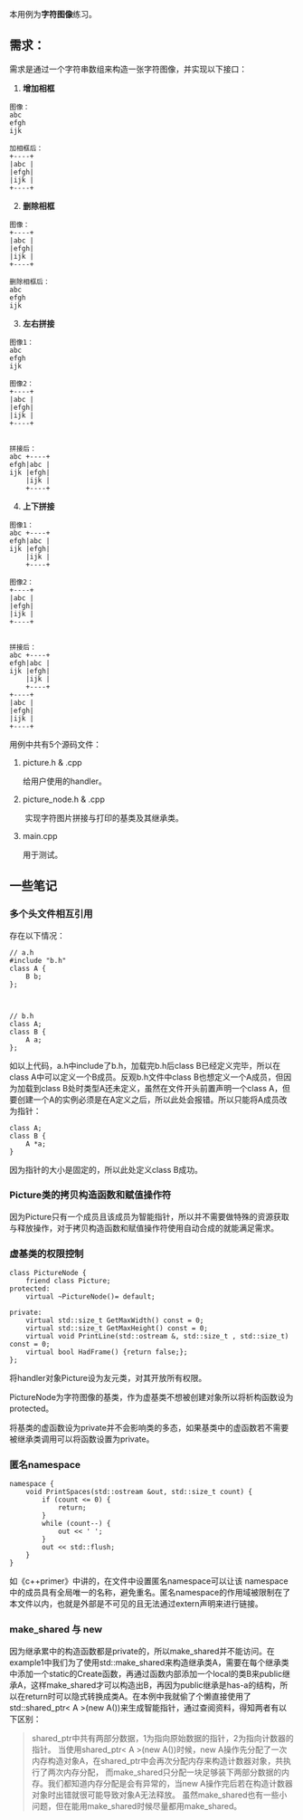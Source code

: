 本用例为**字符图像**练习。

## 需求：

需求是通过一个字符串数组来构造一张字符图像，并实现以下接口：

1. **增加相框**

```
图像：
abc 
efgh
ijk  

加相框后：
+----+
|abc |
|efgh|
|ijk |
+----+
```

2. **删除相框**

```
图像：
+----+
|abc |
|efgh|
|ijk |
+----+

删除相框后：
abc 
efgh
ijk  
```

3. **左右拼接**

```
图像1：
abc 
efgh
ijk  

图像2：
+----+
|abc |
|efgh|
|ijk |
+----+


拼接后：
abc +----+
efgh|abc |
ijk |efgh|
    |ijk |
    +----+
```

4. **上下拼接**

```
图像1：
abc +----+
efgh|abc |
ijk |efgh|
    |ijk |
    +----+

图像2：
+----+
|abc |
|efgh|
|ijk |
+----+


拼接后：
abc +----+
efgh|abc |
ijk |efgh|
    |ijk |
    +----+
+----+
|abc |
|efgh|
|ijk |
+----+
```

用例中共有5个源码文件：

1. picture.h & .cpp
   
   给用户使用的handler。

2. picture_node.h & .cpp

       实现字符图片拼接与打印的基类及其继承类。

3. main.cpp
   
   用于测试。

## 一些笔记

### 多个头文件相互引用

存在以下情况：

```
// a.h
#include "b.h"
class A {
    B b;
};



// b.h
class A;
class B {
    A a;
};
```

如以上代码，a.h中include了b.h，加载完b.h后class B已经定义完毕，所以在class A中可以定义一个B成员。反观b.h文件中class B也想定义一个A成员，但因为加载到class B处时类型A还未定义，虽然在文件开头前置声明一个class A，但要创建一个A的实例必须是在A定义之后，所以此处会报错。所以只能将A成员改为指针：

```
class A;
class B {
    A *a;
}
```

因为指针的大小是固定的，所以此处定义class B成功。

### Picture类的拷贝构造函数和赋值操作符

因为Picture只有一个成员且该成员为智能指针，所以并不需要做特殊的资源获取与释放操作，对于拷贝构造函数和赋值操作符使用自动合成的就能满足需求。

### 虚基类的权限控制

```
class PictureNode {
    friend class Picture;
protected:
    virtual ~PictureNode()= default;

private:
    virtual std::size_t GetMaxWidth() const = 0;
    virtual std::size_t GetMaxHeight() const = 0;
    virtual void PrintLine(std::ostream &, std::size_t , std::size_t) const = 0;
    virtual bool HadFrame() {return false;};
};
```

将handler对象Picture设为友元类，对其开放所有权限。

PictureNode为字符图像的基类，作为虚基类不想被创建对象所以将析构函数设为protected。

将基类的虚函数设为private并不会影响类的多态，如果基类中的虚函数若不需要被继承类调用可以将函数设置为private。

### 匿名namespace

```
namespace {
    void PrintSpaces(std::ostream &out, std::size_t count) {
        if (count <= 0) {
            return;
        }
        while (count--) {
            out << ' ';
        }
        out << std::flush;
    }
}
```

如《c++primer》中讲的，在文件中设置匿名namespace可以让该 namespace 中的成员具有全局唯一的名称，避免重名。匿名namespace的作用域被限制在了本文件以内，也就是外部是不可见的且无法通过extern声明来进行链接。

### make_shared 与 new

因为继承累中的构造函数都是private的，所以make_shared并不能访问。在example1中我们为了使用std::make_shared来构造继承类A，需要在每个继承类中添加一个static的Create函数，再通过函数内部添加一个local的类B来public继承A，这样make_shared才可以构造出B，再因为public继承是has-a的结构，所以在return时可以隐式转换成类A。在本例中我就偷了个懒直接使用了std::shared_ptr< A >(new A())来生成智能指针，通过查阅资料，得知两者有以下区别：

> shared_ptr中共有两部分数据，1为指向原始数据的指针，2为指向计数器的指针。
> 当使用shared_ptr< A >(new A())时候，new A操作先分配了一次内存构造对象A，在shared_ptr中会再次分配内存来构造计数器对象，共执行了两次内存分配，
> 而make_shared只分配一块足够装下两部分数据的内存。我们都知道内存分配是会有异常的，当new A操作完后若在构造计数器对象时出错就很可能导致对象A无法释放。
> 虽然make_shared也有一些小问题，但在能用make_shared时候尽量都用make_shared。